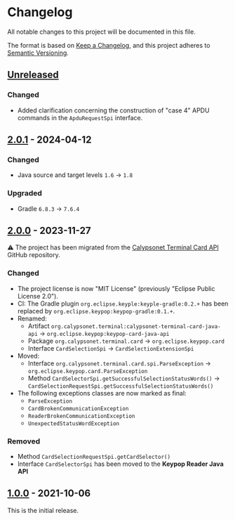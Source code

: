 # Changelog
All notable changes to this project will be documented in this file.

The format is based on [Keep a Changelog](https://keepachangelog.com/en/1.0.0/),
and this project adheres to [Semantic Versioning](https://semver.org/spec/v2.0.0.html).

## [Unreleased]
### Changed
- Added clarification concerning the construction of "case 4" APDU commands in the `ApduRequestSpi` interface.

## [2.0.1] - 2024-04-12
### Changed
- Java source and target levels `1.6` -> `1.8`
### Upgraded
- Gradle `6.8.3` -> `7.6.4`

## [2.0.0] - 2023-11-27
:warning: The project has been migrated from the [Calypsonet Terminal Card API](https://github.com/calypsonet/calypsonet-terminal-card-java-api)
GitHub repository.
### Changed
- The project license is now "MIT License" (previously "Eclipse Public License 2.0").
- CI: The Gradle plugin `org.eclipse.keyple:keyple-gradle:0.2.+` has been replaced
  by `org.eclipse.keypop:keypop-gradle:0.1.+`.
- Renamed:
  - Artifact `org.calypsonet.terminal:calypsonet-terminal-card-java-api` -> `org.eclipse.keypop:keypop-card-java-api`
  - Package `org.calypsonet.terminal.card` -> `org.eclipse.keypop.card`
  - Interface `CardSelectionSpi` -> `CardSelectionExtensionSpi`
- Moved:
  - Interface `org.calypsonet.terminal.card.spi.ParseException` -> `org.eclipse.keypop.card.ParseException`
  - Method `CardSelectorSpi.getSuccessfulSelectionStatusWords()` -> `CardSelectionRequestSpi.getSuccessfulSelectionStatusWords()`
- The following exceptions classes are now marked as final:
  - `ParseException`
  - `CardBrokenCommunicationException`
  - `ReaderBrokenCommunicationException`
  - `UnexpectedStatusWordException`
### Removed
- Method `CardSelectionRequestSpi.getCardSelector()`
- Interface `CardSelectorSpi` has been moved to the **Keypop Reader Java API**

## [1.0.0] - 2021-10-06
This is the initial release.

[unreleased]: https://github.com/eclipse-keypop/keypop-card-java-api/compare/2.0.1...HEAD
[2.0.1]: https://github.com/eclipse-keypop/keypop-card-java-api/compare/2.0.0...2.0.1
[2.0.0]: https://github.com/eclipse-keypop/keypop-card-java-api/releases/tag/2.0.0
[1.0.0]: https://github.com/calypsonet/calypsonet-terminal-card-java-api/releases/tag/1.0.0